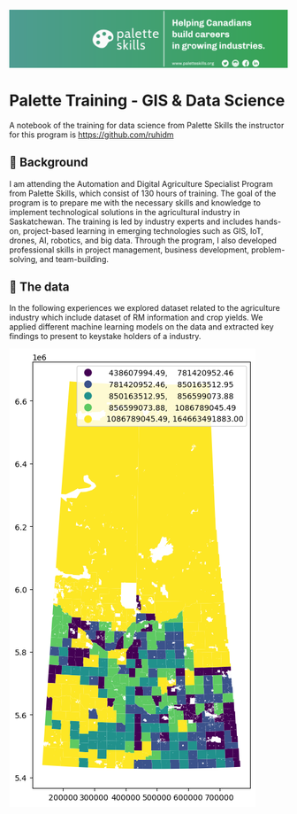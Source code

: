 ![alt text](Training_Material/PaletteSkills_Banner.png "Banner")



# Palette Training - GIS & Data Science
 A notebook of the training for data science from Palette Skills the instructor for this program is https://github.com/ruhidm

 ## 📖 Background

I am attending the Automation and Digital Agriculture Specialist Program from Palette Skills, which consist of 130 hours of training. The goal of the program is to prepare me with the necessary skills and knowledge to implement technological solutions in the agricultural industry in Saskatchewan. The training is led by industry experts and includes hands-on, project-based learning in emerging technologies such as GIS, IoT, drones, AI, robotics, and big data. Through the program, I also developed professional skills in project management, business development, problem-solving, and team-building.

## 💾 The data

In the following experiences we explored dataset related to the agriculture industry which include dataset of RM information and crop yields. We applied different machine learning models on the data and extracted key findings to present to keystake holders of a industry. 

![alt text](Training_Material/output.png "Map EDA")